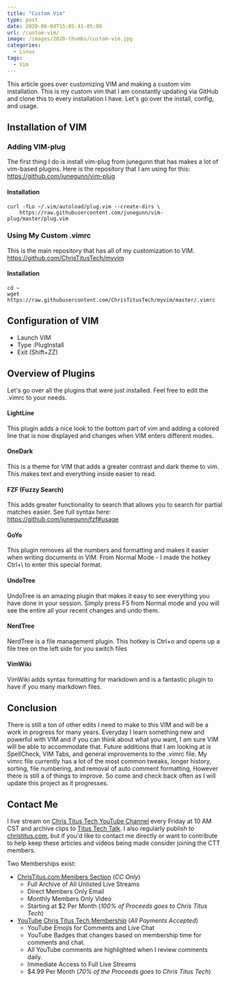 ```yaml
---
title: "Custom Vim"
type: post
date: 2020-06-04T15:05:41-05:00
url: /custom-vim/
image: /images/2020-thumbs/custom-vim.jpg
categories:
  - Linux
tags:
  - Vim
---
```

This article goes over customizing VIM and making a custom vim installation.<!--more--> This is my custom vim that I am constantly updating via GitHub and clone this to every installation I have. Let's go over the install, config, and usage. 

## Installation of VIM

### Adding VIM-plug
The first thing I do is install vim-plug from junegunn that has makes a lot of vim-based plugins. Here is the repository that I am using for this: https://github.com/junegunn/vim-plug  
#### Installation
```
curl -fLo ~/.vim/autoload/plug.vim --create-dirs \
    https://raw.githubusercontent.com/junegunn/vim-plug/master/plug.vim
```

### Using My Custom .vimrc
This is the main repository that has all of my customization to VIM. https://github.com/ChrisTitusTech/myvim
#### Installation
```
cd ~
wget https://raw.githubusercontent.com/ChrisTitusTech/myvim/master/.vimrc
```

## Configuration of VIM
  - Launch VIM
  - Type :PlugInstall
  - Exit (Shift+ZZ)

## Overview of Plugins
Let's go over all the plugins that were just installed. Feel free to edit the .vimrc to your needs. 

#### LightLine
This plugin adds a nice look to the bottom part of vim and adding a colored line that is now displayed and changes when VIM enters different modes.

#### OneDark
This is a theme for VIM that adds a greater contrast and dark theme to vim. This makes text and everything inside easier to read. 

#### FZF (Fuzzy Search)
This adds greater functionality to search that allows you to search for partial matches easier. See full syntax here: https://github.com/junegunn/fzf#usage

#### GoYo
This plugin removes all the numbers and formatting and makes it easier when writing documents in VIM. From Normal Mode - I made the hotkey Ctrl+\ to enter this special format. 

#### UndoTree
UndoTree is an amazing plugin that makes it easy to see everything you have done in your session. Simply press F5 from Normal mode and you will see the entire all your recent changes and undo them. 

#### NerdTree
NerdTree is a file management plugin. This hotkey is Ctrl+o and opens up a file tree on the left side for you switch files

#### VimWiki
VimWiki adds syntax formatting for markdown and is a fantastic plugin to have if you many markdown files.

## Conclusion
There is still a ton of other edits I need to make to this VIM and will be a work in progress for many years. Everyday I learn something new and powerful with VIM and if you can think about what you want, I am sure VIM will be able to accommodate that. Future additions that I am looking at is SpellCheck, VIM Tabs, and general improvements to the .vimrc file. My vimrc file currently has a lot of the most common tweaks, longer history, sorting, file numbering, and removal of auto comment formatting, However there is still a of things to improve. So come and check back often as I will update this project as it progresses. 
 
## Contact Me

I live stream on [Chris Titus Tech YouTube Channel][1] every Friday at 10 AM CST and archive clips to [Titus Tech Talk][2]. I also regularly publish to [christitus.com][3], but if you'd like to contact me directly or want to contribute to help keep these articles and videos being made consider joining the CTT members. 

Two Memberships exist:
- [ChrisTitus.com Members Section][4] (_CC Only_)
  - Full Archive of All Unlisted Live Streams
  - Direct Members Only Email
  - Monthly Members Only Video
  - Starting at $2 Per Month (_100% of Proceeds goes to Chris Titus Tech_)
- [YouTube Chris Titus Tech Membership][5] (_All Payments Accepted_)
  - YouTube Emojis for Comments and Live Chat
  - YouTube Badges that changes based on membership time for comments and chat.
  - All YouTube comments are highlighted when I review comments daily. 
  - Immediate Access to Full Live Streams
  - $4.99 Per Month (_70% of the Proceeds goes to Chris Titus Tech_)

 [1]: https://www.youtube.com/c/ChrisTitusTech
 [2]: https://www.youtube.com/c/ChrisTitusTechStreams
 [3]: https://christitus.com/
 [4]: https://christitus.com/members
 [5]: https://links.christitus.com/join